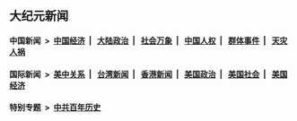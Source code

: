 ## 大纪元新闻

#### 中国新闻 &nbsp;>&nbsp; [中国经济](indexes/ncid283/README.md?05100845) &nbsp;| &nbsp; [大陆政治](indexes/ncid277/README.md?05100845) &nbsp;| &nbsp; [社会万象](indexes/ncid282/README.md?05100845) &nbsp;| &nbsp; [中国人权](indexes/ncid278/README.md?05100845) &nbsp;| &nbsp; [群体事件](indexes/ncid279/README.md?05100845) &nbsp;| &nbsp; [天灾人祸](indexes/ncid280/README.md?05100845)

#### 国际新闻 &nbsp;>&nbsp; [美中关系](indexes/nf1412576/README.md?05100845) &nbsp;| &nbsp; [台湾新闻](indexes/ncid1349361/README.md?05100845) &nbsp;| &nbsp; [香港新闻](indexes/ncid1349362/README.md?05100845) &nbsp;| &nbsp; [美国政治](indexes/ncid1078159/README.md?05100845) &nbsp;| &nbsp; [美国社会](indexes/ncid1078160/README.md?05100845) &nbsp;| &nbsp; [美国经济](indexes/ncid1078158/README.md?05100845)

#### 特别专题 &nbsp;>&nbsp; [中共百年历史](https://github.com/easy2view/epoch-special/blob/master/README.md?05100845)  
